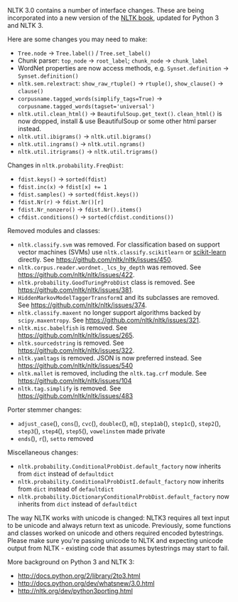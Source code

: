 NLTK 3.0 contains a number of interface changes. These are being incorporated into a new version of the [NLTK book](http://nltk.org/book3), updated for Python 3 and NLTK 3.

Here are some changes you may need to make:

* `Tree.node` &rarr; `Tree.label()` / `Tree.set_label()`
* Chunk parser: `top_node` &rarr; `root_label`; `chunk_node` &rarr; `chunk_label`
* WordNet properties are now access methods, e.g. `Synset.definition` &rarr; `Synset.definition()`
* `nltk.sem.relextract`: `show_raw_rtuple()` &rarr; `rtuple()`, `show_clause()` &rarr; `clause()`
* `corpusname.tagged_words(simplify_tags=True)` &rarr; `corpusname.tagged_words(tagset='universal')`
* `nltk.util.clean_html()` &rarr; `BeautifulSoup.get_text()`. `clean_html()` is now dropped, install & use BeautifulSoup or some other html parser instead.
* `nltk.util.ibigrams()` &rarr; `nltk.util.bigrams()`
* `nltk.util.ingrams()` &rarr; `nltk.util.ngrams()`
* `nltk.util.itrigrams()` &rarr; `nltk.util.trigrams()`

Changes in `nltk.probability.FreqDist`:

* `fdist.keys()` &rarr; `sorted(fdist)`
* `fdist.inc(x)` &rarr; `fdist[x] += 1`
* `fdist.samples()` &rarr; `sorted(fdist.keys())`
* `fdist.Nr(r)` &rarr; `fdist.Nr()[r]`
* `fdist.Nr_nonzero()` &rarr; `fdist.Nr().items()`
* `cfdist.conditions()` &rarr; `sorted(cfdist.conditions())`

Removed modules and classes:

* `nltk.classify.svm` was removed. For classification based on support vector machines (SVMs) use `nltk.classify.scikitlearn` or [scikit-learn](http://scikit-learn.org) directly. See https://github.com/nltk/nltk/issues/450.
* `nltk.corpus.reader.wordnet._lcs_by_depth` was removed. See https://github.com/nltk/nltk/issues/422.
* `nltk.probability.GoodTuringProbDist` class is removed. See https://github.com/nltk/nltk/issues/381.
* `HiddenMarkovModelTaggerTransformI` and its subclasses are removed. See https://github.com/nltk/nltk/issues/374.
* `nltk.classify.maxent` no longer support algorithms backed by `scipy.maxentropy`. See https://github.com/nltk/nltk/issues/321.
* `nltk.misc.babelfish` is removed. See https://github.com/nltk/nltk/issues/265.
* `nltk.sourcedstring` is removed. See https://github.com/nltk/nltk/issues/322.
* `nltk.yamltags` is removed. JSON is now preferred instead. See https://github.com/nltk/nltk/issues/540
* `nltk.mallet` is removed, including the `nltk.tag.crf` module. See https://github.com/nltk/nltk/issues/104
* `nltk.tag.simplify` is removed. See https://github.com/nltk/nltk/issues/483

Porter stemmer changes:

* `adjust_case`(), `cons`(), `cvc`(), `doublec`(), `m`(), `step1ab`(), `step1c`(), `step2`(), `step3`(), `step4`(), `step5`(), `vowelinstem` made private
* `ends`(), `r`(), `setto` removed

Miscellaneous changes:

* `nltk.probability.ConditionalProbDist.default_factory` now inherits from `dict` instead of `defaultdict`
* `nltk.probability.ConditionalProbDistI.default_factory` now inherits from `dict` instead of `defaultdict`
* `nltk.probability.DictionaryConditionalProbDist.default_factory` now inherits from `dict` instead of `defaultdict`

The way NLTK works with unicode is changed: NLTK3 requires all text input to be unicode and always return text as unicode. Previously, some functions and classes worked on unicode and others required encoded bytestrings. Please make sure you're passing unicode to NLTK and expecting unicode output from NLTK - existing code that assumes bytestrings may start to fail.

More background on Python 3 and NLTK 3:

* http://docs.python.org/2/library/2to3.html
* http://docs.python.org/dev/whatsnew/3.0.html
* http://nltk.org/dev/python3porting.html
